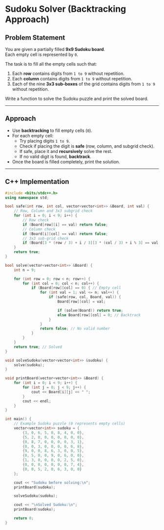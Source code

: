 # Sudoku Solver (Backtracking Approach)

## Problem Statement
You are given a partially filled **9x9 Sudoku board**.  
Each empty cell is represented by `0`.  

The task is to fill all the empty cells such that:  
1. Each **row** contains digits from `1 to 9` without repetition.  
2. Each **column** contains digits from `1 to 9` without repetition.  
3. Each of the nine **3x3 sub-boxes** of the grid contains digits from `1 to 9` without repetition.  

Write a function to solve the Sudoku puzzle and print the solved board.

---

## Approach
- Use **backtracking** to fill empty cells (`0`).  
- For each empty cell:
  - Try placing digits `1 to 9`.  
  - Check if placing the digit is **safe** (row, column, and subgrid check).  
  - If safe, place it and **recursively** solve the rest.  
  - If no valid digit is found, **backtrack**.  
- Once the board is filled completely, print the solution.  

---

## C++ Implementation

```cpp
#include <bits/stdc++.h>
using namespace std;

bool safe(int row, int col, vector<vector<int>> &Board, int val) {
    // Row, Column and 3x3 subgrid check
    for (int i = 0; i < 9; i++) {
        // Row check
        if (Board[row][i] == val) return false;
        // Column check
        if (Board[i][col] == val) return false;
        // 3x3 sub-grid check
        if (Board[3 * (row / 3) + i / 3][3 * (col / 3) + i % 3] == val) return false;
    }
    return true;
}

bool solve(vector<vector<int>> &Board) {
    int n = 9;

    for (int row = 0; row < n; row++) {
        for (int col = 0; col < n; col++) {
            if (Board[row][col] == 0) { // Empty cell
                for (int val = 1; val <= n; val++) {
                    if (safe(row, col, Board, val)) {
                        Board[row][col] = val;

                        if (solve(Board)) return true;
                        else Board[row][col] = 0; // Backtrack
                    }
                }
                return false; // No valid number
            }
        }
    }
    return true; // Solved
}

void solveSudoku(vector<vector<int>> &sudoku) {
    solve(sudoku);
}

void printBoard(vector<vector<int>> &Board) {
    for (int i = 0; i < 9; i++) {
        for (int j = 0; j < 9; j++) {
            cout << Board[i][j] << " ";
        }
        cout << endl;
    }
}

int main() {
    // Example Sudoku puzzle (0 represents empty cells)
    vector<vector<int>> sudoku = {
        {3, 0, 6, 5, 0, 8, 4, 0, 0},
        {5, 2, 0, 0, 0, 0, 0, 0, 0},
        {0, 8, 7, 0, 0, 0, 0, 3, 1},
        {0, 0, 3, 0, 0, 0, 0, 6, 8},
        {9, 0, 0, 8, 6, 3, 0, 0, 5},
        {0, 5, 0, 0, 9, 0, 6, 0, 0},
        {1, 3, 0, 0, 0, 0, 2, 5, 0},
        {0, 0, 0, 0, 0, 0, 0, 7, 4},
        {0, 0, 5, 2, 0, 6, 3, 0, 0}
    };

    cout << "Sudoku before solving:\n";
    printBoard(sudoku);

    solveSudoku(sudoku);

    cout << "\nSolved Sudoku:\n";
    printBoard(sudoku);

    return 0;
}
